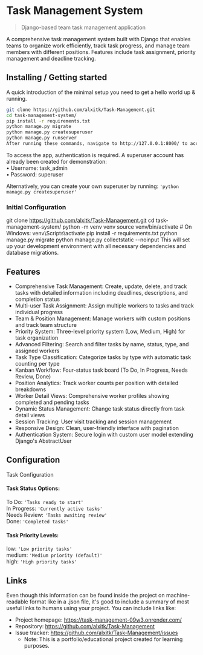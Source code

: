 # Task Management System
> Django-based team task management application

A comprehensive task management system built with Django that enables teams to organize work efficiently,
track task progress, and manage team members with different positions. Features include task assignment,
priority management and deadline tracking.

## Installing / Getting started

A quick introduction of the minimal setup you need to get a hello world up &
running.

```bash
git clone https://github.com/alxitk/Task-Management.git
cd task-management-system/
pip install -r requirements.txt
python manage.py migrate
python manage.py createsuperuser
python manage.py runserver
After running these commands, navigate to http://127.0.0.1:8000/ to access the application.
```

To access the app, authentication is required.
A superuser account has already been created for demonstration:   
	•	Username: task_admin   
	•	Password: superuser

Alternatively, you can create your own superuser by running:
`'python manage.py createsuperuser'`


### Initial Configuration

git clone https://github.com/alxitk/Task-Management.git
cd task-management-system/
python -m venv venv
source venv/bin/activate  # On Windows: venv\Scripts\activate
pip install -r requirements.txt
python manage.py migrate
python manage.py collectstatic --noinput
This will set up your development environment with all necessary dependencies and database migrations.


## Features

* Comprehensive Task Management: Create, update, delete, and track tasks with detailed information including deadlines, descriptions, and completion status
* Multi-user Task Assignment: Assign multiple workers to tasks and track individual progress
* Team & Position Management: Manage workers with custom positions and track team structure
* Priority System: Three-level priority system (Low, Medium, High) for task organization
* Advanced Filtering: Search and filter tasks by name, status, type, and assigned workers
* Task Type Classification: Categorize tasks by type with automatic task counting per type
* Kanban Workflow: Four-status task board (To Do, In Progress, Needs Review, Done)
* Position Analytics: Track worker counts per position with detailed breakdowns
* Worker Detail Views: Comprehensive worker profiles showing completed and pending tasks
* Dynamic Status Management: Change task status directly from task detail views
* Session Tracking: User visit tracking and session management
* Responsive Design: Clean, user-friendly interface with pagination
* Authentication System: Secure login with custom user model extending Django's AbstractUser

## Configuration

Task Configuration

#### Task Status Options:
To Do: `'Tasks ready to start'`  
In Progress: `'Currently active tasks'`  
Needs Review: `'Tasks awaiting review'`  
Done: `'Completed tasks'`

#### Task Priority Levels:
low: `'Low priority tasks'`  
medium: `'Medium priority (default)'`  
high: `'High priority tasks'`


## Links

Even though this information can be found inside the project on machine-readable
format like in a .json file, it's good to include a summary of most useful
links to humans using your project. You can include links like:

- Project homepage: https://task-management-09w3.onrender.com/
- Repository:  https://github.com/alxitk/Task-Management
- Issue tracker:  https://github.com/alxitk/Task-Management/issues
  - Note: This is a portfolio/educational project created for learning purposes.



